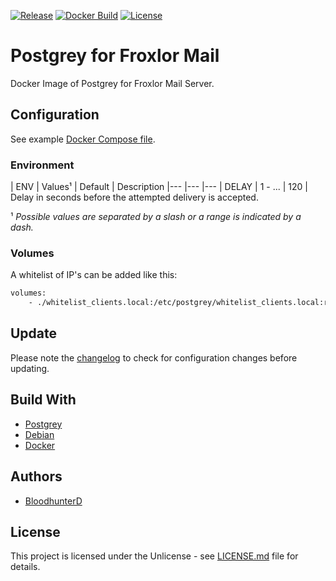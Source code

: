 [![Release](https://img.shields.io/github/v/release/bloodhunterd/froxlor-mail-postgrey-docker?include_prereleases&style=for-the-badge)](https://github.com/bloodhunterd/froxlor-mail-postgrey-docker/releases)
[![Docker Build](https://img.shields.io/docker/cloud/build/bloodhunterd/froxlor-mail-postgrey?style=for-the-badge)](https://hub.docker.com/r/bloodhunterd/froxlor-mail-postgrey)
[![License](https://img.shields.io/github/license/bloodhunterd/froxlor-mail-postgrey-docker?style=for-the-badge)](https://github.com/bloodhunterd/froxlor-mail-postgrey-docker/blob/master/LICENSE)

# Postgrey for Froxlor Mail

Docker Image of Postgrey for Froxlor Mail Server.

## Configuration

See example [Docker Compose file](https://github.com/bloodhunterd/froxlor-mail-postgrey-docker/blob/master/docker-compose.yml).

### Environment

| ENV | Values¹ | Default | Description
|--- |--- |---
| DELAY | 1 - ... | 120 | Delay in seconds before the attempted delivery is accepted.

¹ *Possible values are separated by a slash or a range is indicated by a dash.*

### Volumes

A whitelist of IP's can be added like this:

```bash
volumes:
    - ./whitelist_clients.local:/etc/postgrey/whitelist_clients.local:ro
```

## Update

Please note the [changelog](https://github.com/bloodhunterd/froxlor-mail-postgrey-docker/blob/master/CHANGELOG.md) to check for configuration changes before updating.

## Build With

* [Postgrey](https://postgrey.schweikert.ch/)
* [Debian](https://www.debian.org/)
* [Docker](https://www.docker.com/)

## Authors

* [BloodhunterD](https://github.com/bloodhunterd)

## License

This project is licensed under the Unlicense - see [LICENSE.md](https://github.com/bloodhunterd/froxlor-mail-postgrey-docker/blob/master/LICENSE) file for details.
